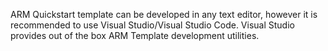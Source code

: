 ARM Quickstart template can  be developed in any text editor, however it is recommended to use Visual  Studio/Visual Studio Code. Visual Studio provides out of the box ARM Template  development utilities.

